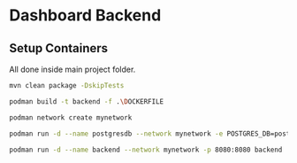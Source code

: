 
# Dashboard Backend

## Setup Containers

All done inside main project folder.

```bash
mvn clean package -DskipTests
```

```bash
podman build -t backend -f .\DOCKERFILE
```

```bash
podman network create mynetwork
```

```bash
podman run -d --name postgresdb --network mynetwork -e POSTGRES_DB=postgres -e POSTGRES_USER=user -e POSTGRES_PASSWORD=password -p 6432:5432 postgres:17.4-alpine
```

```bash
podman run -d --name backend --network mynetwork -p 8080:8080 backend
```
